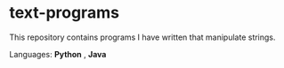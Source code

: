 # text-programs

This repository contains programs I have written that manipulate strings.

Languages: **Python** , **Java**
